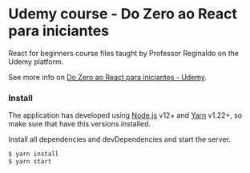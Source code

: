 # Udemy course - Do Zero ao React para iniciantes

React for beginners course files taught by Professor Reginaldo on the Udemy platform.

See more info on [Do Zero ao React para iniciantes - Udemy](https://www.udemy.com/course/xumes-react-criando-site-para-empresa).

### Install

The application has developed using [Node.js](https://nodejs.org/) v12+ and [Yarn](https://yarnpkg.com/) v1.22+, so make sure that have this versions installed.

Install all dependencies and devDependencies and start the server.

```sh
$ yarn install
$ yarn start
```


